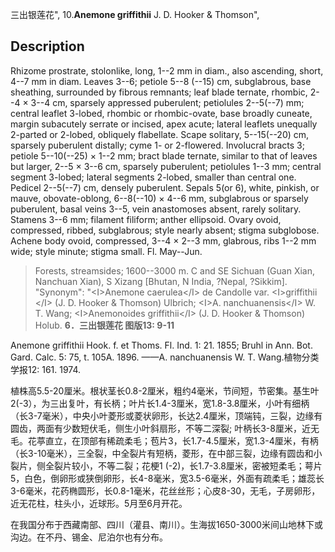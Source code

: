 三出银莲花",
10.**Anemone griffithii** J. D. Hooker & Thomson",

## Description
Rhizome prostrate, stolonlike, long, 1--2 mm in diam., also ascending, short, 4--7 mm in diam. Leaves 3--6; petiole 5--8 (--15) cm, subglabrous, base sheathing, surrounded by fibrous remnants; leaf blade ternate, rhombic, 2--4 × 3--4 cm, sparsely appressed puberulent; petiolules 2--5(--7) mm; central leaflet 3-lobed, rhombic or rhombic-ovate, base broadly cuneate, margin subacutely serrate or incised, apex acute; lateral leaflets unequally 2-parted or 2-lobed, obliquely flabellate. Scape solitary, 5--15(--20) cm, sparsely puberulent distally; cyme 1- or 2-flowered. Involucral bracts 3; petiole 5--10(--25) × 1--2 mm; bract blade ternate, similar to that of leaves but larger, 2--5 × 3--6 cm, sparsely puberulent; petiolules 1--3 mm; central segment 3-lobed; lateral segments 2-lobed, smaller than central one. Pedicel 2--5(--7) cm, densely puberulent. Sepals 5(or 6), white, pinkish, or mauve, obovate-oblong, 6--8(--10) × 4--6 mm, subglabrous or sparsely puberulent, basal veins 3--5, vein anastomoses absent, rarely solitary. Stamens 3--6 mm; filament filiform; anther ellipsoid. Ovary ovoid, compressed, ribbed, subglabrous; style nearly absent; stigma subglobose. Achene body ovoid, compressed, 3--4 × 2--3 mm, glabrous, ribs 1--2 mm wide; style minute; stigma small. Fl. May--Jun.

> Forests, streamsides; 1600--3000 m. C and SE Sichuan (Guan Xian, Nanchuan Xian), S Xizang [Bhutan, N India, ?Nepal, ?Sikkim].
  "Synonym": "&lt;I&gt;Anemone caerulea&lt;/I&gt; de Candolle var. &lt;I&gt;griffithii &lt;/I&gt; (J. D. Hooker &amp; Thomson) Ulbrich; &lt;I&gt;A. nanchuanensis&lt;/I&gt; W. T. Wang; &lt;I&gt;Anemonoides griffithii&lt;/I&gt; (J. D. Hooker &amp; Thomson) Holub.
**6．三出银莲花 图版13: 9-11**

Anemone griffithii Hook. f. et Thoms. Fl. Ind. 1: 21. 1855; Bruhl in Ann. Bot. Gard. Calc. 5: 75, t. 105A. 1896. ——A. nanchuanensis W. T. Wang.植物分类学报12: 161. 1974.

植株高5.5-20厘米。根状茎长0.8-2厘米，粗约4毫米，节间短，节密集。基生叶2(-3），为三出复叶，有长柄；叶片长1.4-3厘米，宽1.8-3.8厘米，小叶有细柄（长3-7毫米），中央小叶菱形或菱状卵形，长达2.4厘米，顶端钝，三裂，边缘有圆齿，两面有少数短伏毛，侧生小叶斜扇形，不等二深裂; 叶柄长3-8厘米，近无毛。花葶直立，在顶部有稀疏柔毛；苞片3，长1.7-4.5厘米，宽1.3-4厘米，有柄（长3-10毫米），三全裂，中全裂片有短柄，菱形，在中部三裂，边缘有圆齿和小裂片，侧全裂片较小，不等二裂；花梗1 (-2)，长1.7-3.8厘米，密被短柔毛；萼片5，白色，倒卵形或狭倒卵形，长4-8毫米，宽3.5-6毫米，外面有疏柔毛；雄蕊长3-6毫米，花药椭圆形，长0.8-1毫米，花丝丝形；心皮8-30，无毛，子房卵形，近无花柱，柱头小，近球形。5月至6月开花。

在我国分布于西藏南部、四川（灌县、南川）。生海拔1650-3000米间山地林下或沟边。在不丹、锡金、尼泊尔也有分布。
